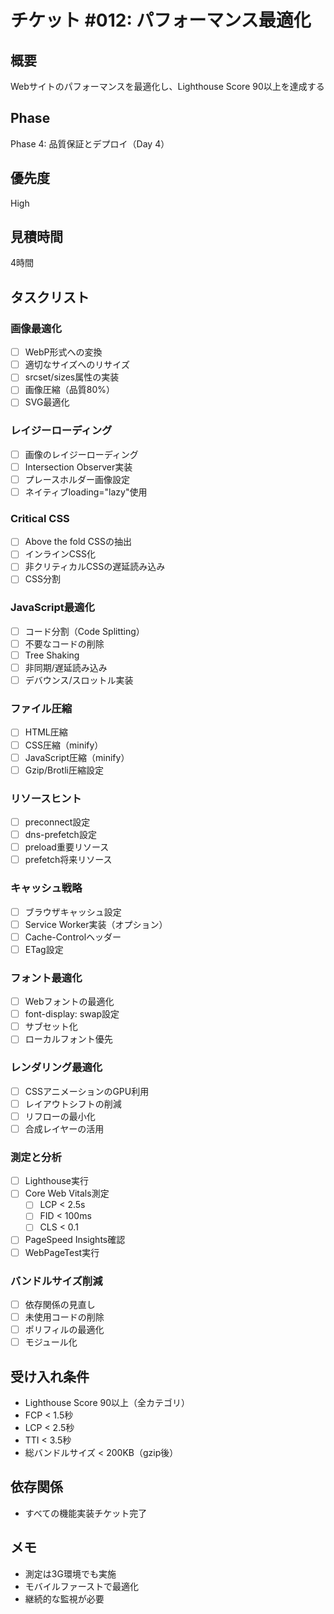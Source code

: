 # チケット #012: パフォーマンス最適化

## 概要
Webサイトのパフォーマンスを最適化し、Lighthouse Score 90以上を達成する

## Phase
Phase 4: 品質保証とデプロイ（Day 4）

## 優先度
High

## 見積時間
4時間

## タスクリスト

### 画像最適化
- [ ] WebP形式への変換
- [ ] 適切なサイズへのリサイズ
- [ ] srcset/sizes属性の実装
- [ ] 画像圧縮（品質80%）
- [ ] SVG最適化

### レイジーローディング
- [ ] 画像のレイジーローディング
- [ ] Intersection Observer実装
- [ ] プレースホルダー画像設定
- [ ] ネイティブloading="lazy"使用

### Critical CSS
- [ ] Above the fold CSSの抽出
- [ ] インラインCSS化
- [ ] 非クリティカルCSSの遅延読み込み
- [ ] CSS分割

### JavaScript最適化
- [ ] コード分割（Code Splitting）
- [ ] 不要なコードの削除
- [ ] Tree Shaking
- [ ] 非同期/遅延読み込み
- [ ] デバウンス/スロットル実装

### ファイル圧縮
- [ ] HTML圧縮
- [ ] CSS圧縮（minify）
- [ ] JavaScript圧縮（minify）
- [ ] Gzip/Brotli圧縮設定

### リソースヒント
- [ ] preconnect設定
- [ ] dns-prefetch設定
- [ ] preload重要リソース
- [ ] prefetch将来リソース

### キャッシュ戦略
- [ ] ブラウザキャッシュ設定
- [ ] Service Worker実装（オプション）
- [ ] Cache-Controlヘッダー
- [ ] ETag設定

### フォント最適化
- [ ] Webフォントの最適化
- [ ] font-display: swap設定
- [ ] サブセット化
- [ ] ローカルフォント優先

### レンダリング最適化
- [ ] CSSアニメーションのGPU利用
- [ ] レイアウトシフトの削減
- [ ] リフローの最小化
- [ ] 合成レイヤーの活用

### 測定と分析
- [ ] Lighthouse実行
- [ ] Core Web Vitals測定
  - [ ] LCP < 2.5s
  - [ ] FID < 100ms
  - [ ] CLS < 0.1
- [ ] PageSpeed Insights確認
- [ ] WebPageTest実行

### バンドルサイズ削減
- [ ] 依存関係の見直し
- [ ] 未使用コードの削除
- [ ] ポリフィルの最適化
- [ ] モジュール化

## 受け入れ条件
- Lighthouse Score 90以上（全カテゴリ）
- FCP < 1.5秒
- LCP < 2.5秒
- TTI < 3.5秒
- 総バンドルサイズ < 200KB（gzip後）

## 依存関係
- すべての機能実装チケット完了

## メモ
- 測定は3G環境でも実施
- モバイルファーストで最適化
- 継続的な監視が必要